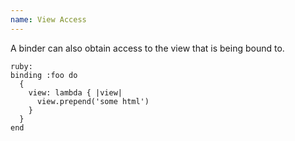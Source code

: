 ```yaml
---
name: View Access
---
```


A binder can also obtain access to the view that is being bound to.

    ruby:
    binding :foo do
      { 
        view: lambda { |view|
          view.prepend('some html')
        }
      }
    end
